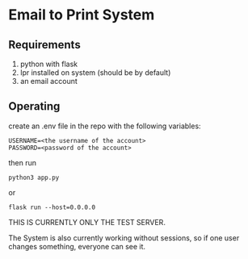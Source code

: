 # Email to Print System

## Requirements

1. python with flask
2. lpr installed on system (should be by default)
3. an email account

## Operating

create an .env file in the repo with the following variables:
```
USERNAME=<the username of the account>
PASSWORD=<password of the account>
```

then run
```
python3 app.py
```
or 
```
flask run --host=0.0.0.0
```

THIS IS CURRENTLY ONLY THE TEST SERVER.

The System is also currently working without sessions, so if one user changes something, everyone can see it.